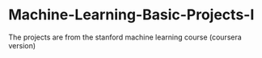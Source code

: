 # Machine-Learning-Basic-Projects-I
The projects are from the stanford machine learning course (coursera version)
